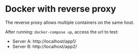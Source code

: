 # Docker with reverse proxy
The reverse proxy allows multiple containers on the same host.

After running: `docker-compose up`, access the url to test:

* Server A: http://localhost/app1/
* Server B: http://localhost/app2/